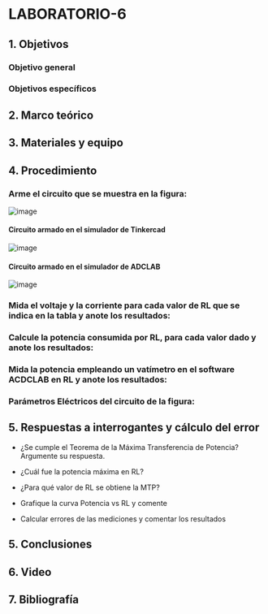 # LABORATORIO-6
## 1. Objetivos
### Objetivo general
### Objetivos específicos
## 2. Marco teórico
## 3. Materiales y equipo
## 4. Procedimiento
### Arme el circuito que se muestra en la figura:

![image](https://user-images.githubusercontent.com/105740772/179088405-1f738386-7c7a-41fa-9c37-99d0a07f9ada.png)

#### Circuito armado en el simulador de Tinkercad

![image](https://user-images.githubusercontent.com/105740772/179089434-868b0a18-a2c3-4fd4-8904-eb88fd87a954.png)

#### Circuito armado en el simulador de ADCLAB

![image](https://user-images.githubusercontent.com/105740772/179089604-fba48f4a-7cdb-40d0-ab73-58a99f99d323.png)

### Mida el voltaje y la corriente para cada valor de RL que se indica en la tabla y anote los resultados:


### Calcule la potencia consumida por RL, para cada valor dado y anote los resultados:
### Mida la potencia empleando un vatímetro en el software ACDCLAB en RL y anote los resultados:
### Parámetros Eléctricos del circuito de la figura:
## 5. Respuestas a interrogantes y cálculo del error
- ¿Se cumple el Teorema de la Máxima Transferencia de Potencia? Argumente su respuesta.

- ¿Cuál fue la potencia máxima en RL?

- ¿Para qué valor de RL se obtiene la MTP?

- Grafique la curva Potencia vs RL y comente

- Calcular errores de las mediciones y comentar los resultados

## 5. Conclusiones
## 6. Video
## 7. Bibliografía
